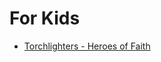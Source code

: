 For Kids
====

- [Torchlighters - Heroes of Faith](https://www.youtube.com/playlist?list=PLftBOGY8HrfI5zfBRhobl4p9il90BZOoT)

